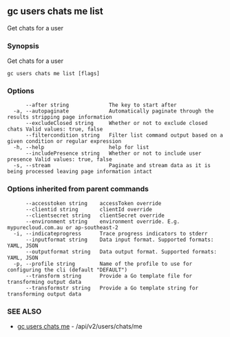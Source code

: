 ## gc users chats me list

Get chats for a user

### Synopsis

Get chats for a user

```
gc users chats me list [flags]
```

### Options

```
      --after string             The key to start after
  -a, --autopaginate             Automatically paginate through the results stripping page information
      --excludeClosed string     Whether or not to exclude closed chats Valid values: true, false
      --filtercondition string   Filter list command output based on a given condition or regular expression
  -h, --help                     help for list
      --includePresence string   Whether or not to include user presence Valid values: true, false
  -s, --stream                   Paginate and stream data as it is being processed leaving page information intact
```

### Options inherited from parent commands

```
      --accesstoken string    accessToken override
      --clientid string       clientId override
      --clientsecret string   clientSecret override
      --environment string    environment override. E.g. mypurecloud.com.au or ap-southeast-2
  -i, --indicateprogress      Trace progress indicators to stderr
      --inputformat string    Data input format. Supported formats: YAML, JSON
      --outputformat string   Data output format. Supported formats: YAML, JSON
  -p, --profile string        Name of the profile to use for configuring the cli (default "DEFAULT")
      --transform string      Provide a Go template file for transforming output data
      --transformstr string   Provide a Go template string for transforming output data
```

### SEE ALSO

* [gc users chats me](gc_users_chats_me.html)	 - /api/v2/users/chats/me


